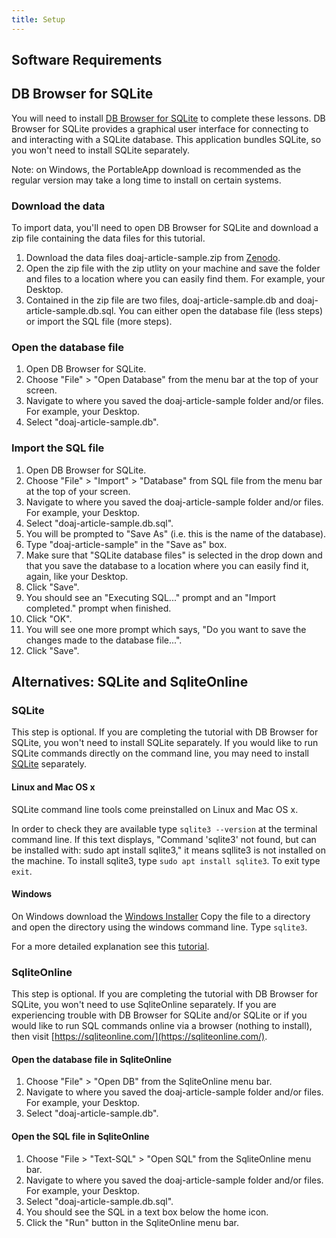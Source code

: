 ```yaml
---
title: Setup
---
```


## Software Requirements

## DB Browser for SQLite

You  will need to install [DB Browser for SQLite](https://sqlitebrowser.org) to complete these lessons. DB Browser for SQLite provides a graphical user interface for connecting to and interacting with a SQLite database. This application bundles SQLite, so you won't need to install SQLite separately.

Note: on Windows, the PortableApp download is recommended as the regular version may take a long time to install on certain systems.

### Download the data

To import data, you'll need to open DB Browser for SQLite and download a zip file containing the data files for this tutorial.

1. Download the data files doaj-article-sample.zip from
  [Zenodo](https://doi.org/10.5281/zenodo.8360812).
2. Open the zip file with the zip utlity on your machine and save the folder and files to a location where you can easily find them. For example, your Desktop.
3. Contained in the zip file are two files, doaj-article-sample.db and doaj-article-sample.db.sql. You can either open the database file (less steps) or import the SQL file (more steps).

### Open the database file

1. Open DB Browser for SQLite.
2. Choose "File" > "Open Database" from the menu bar at the top of your screen.
3. Navigate to where you saved the doaj-article-sample folder and/or files. For example, your Desktop.
4. Select "doaj-article-sample.db".

### Import the SQL file

1. Open DB Browser for SQLite.
2. Choose "File" > "Import" > "Database" from SQL file from the menu bar at the top of your screen.
3. Navigate to where you saved the doaj-article-sample folder and/or files. For example, your Desktop.
4. Select "doaj-article-sample.db.sql".
5. You will be prompted to "Save As" (i.e. this is the name of the database).
6. Type "doaj-article-sample" in the "Save as" box.
7. Make sure that "SQLite database files" is selected in the drop down and that you save the database to a location where you can easily find it, again, like your Desktop.
8. Click "Save".
9. You should see an "Executing SQL..." prompt and an "Import completed." prompt when finished.
10. Click "OK".
11. You will see one more prompt which says, "Do you want to save the changes made to the database file...".
12. Click "Save".

## Alternatives: SQLite and SqliteOnline

### SQLite

This step is optional. If you are completing the tutorial with DB Browser for SQLite, you won't need to install SQLite separately. If you would like to run SQLite commands directly on the command line, you may need to install [SQLite](https://www.sqlite.org/) separately.

#### Linux and Mac OS x

SQLite command line tools come preinstalled on Linux and Mac OS x.

In order to check they are available type `sqlite3 --version` at the terminal command line.
If this text displays, "Command 'sqlite3' not found, but can be installed with:
sudo apt install sqlite3," it means sqllite3 is not installed on the machine.
To install sqlite3, type `sudo apt install sqlite3`.
To exit type `exit`.

#### Windows

On Windows download the [Windows Installer](https://github.com/swcarpentry/windows-installer/releases/download/v0.3/SWCarpentryInstaller.exe)
Copy the file to a directory and open the directory using the windows command line. Type `sqlite3`.

For a more detailed explanation see this [tutorial](https://www.sqlitetutorial.net/download-install-sqlite/).

### SqliteOnline

This step is optional. If you are completing the tutorial with DB Browser for SQLite, you won't need to use SqliteOnline separately. If you are experiencing trouble with DB Browser for SQLite and/or SQLite or if you would like to run SQL commands online via a browser (nothing to install), then visit [https://sqliteonline.com/](https://sqliteonline.com/).

#### Open the database file in SqliteOnline

1. Choose "File" > "Open DB" from the SqliteOnline menu bar.
2. Navigate to where you saved the doaj-article-sample folder and/or files. For example, your Desktop.
3. Select "doaj-article-sample.db".

#### Open the SQL file in SqliteOnline

1. Choose "File > "Text-SQL" > "Open SQL" from the SqliteOnline menu bar.
2. Navigate to where you saved the doaj-article-sample folder and/or files. For example, your Desktop.
3. Select "doaj-article-sample.db.sql".
4. You should see the SQL in a text box below the home icon.
5. Click the "Run" button in the SqliteOnline menu bar.


